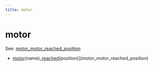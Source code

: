 ```yaml
---
title: motor
---
```


# motor


See: [motor_motor_reached_position](../config/motors.md)

* [motor](../index.md)(name)_[reached](../index.md)(position)](motor_motor_reached_position)
